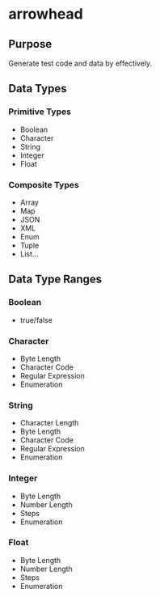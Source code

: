 # arrowhead

## Purpose
Generate test code and data by effectively.

## Data Types
### Primitive Types
* Boolean
* Character
* String
* Integer
* Float

### Composite Types
* Array
* Map
* JSON
* XML
* Enum
* Tuple
* List...

## Data Type Ranges
### Boolean
* true/false

### Character
* Byte Length
* Character Code
* Regular Expression
* Enumeration

### String
* Character Length
* Byte Length
* Character Code
* Regular Expression
* Enumeration

### Integer
* Byte Length
* Number Length
* Steps
* Enumeration

### Float
* Byte Length
* Number Length
* Steps
* Enumeration
